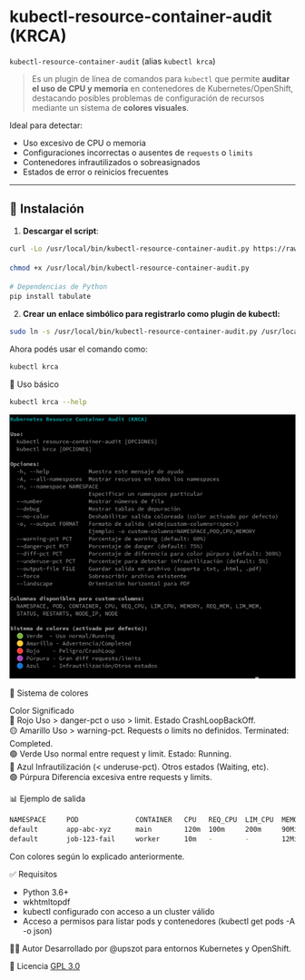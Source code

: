 # kubectl-resource-container-audit (KRCA)

`kubectl-resource-container-audit` (alias `kubectl krca`) 
> Es un plugin de línea de comandos para `kubectl` que permite **auditar el uso de CPU y memoria** en contenedores de Kubernetes/OpenShift, </br>
> destacando posibles problemas de configuración de recursos mediante un sistema de **colores visuales**.

Ideal para detectar:

- Uso excesivo de CPU o memoria
- Configuraciones incorrectas o ausentes de `requests` o `limits`
- Contenedores infrautilizados o sobreasignados
- Estados de error o reinicios frecuentes

---

## 🔧 Instalación

1. **Descargar el script**:

```sh
curl -Lo /usr/local/bin/kubectl-resource-container-audit.py https://raw.githubusercontent.com/upszot/kubectl-resource-container-audit/refs/heads/master/kubectl-resource-container-audit.py

chmod +x /usr/local/bin/kubectl-resource-container-audit.py

# Dependencias de Python
pip install tabulate

```

2. **Crear un enlace simbólico para registrarlo como plugin de kubectl:**
```sh
sudo ln -s /usr/local/bin/kubectl-resource-container-audit.py /usr/local/bin/kubectl-krca
```
Ahora podés usar el comando como:
```sh
kubectl krca
```

🚀 Uso básico

```sh
kubectl krca --help
```
![KRCA en acción](.img/krca--help.png)

🎨 Sistema de colores

Color	Significado </br>
🔴 Rojo	Uso > danger-pct o uso > limit. Estado CrashLoopBackOff. </br>
🟡 Amarillo	Uso > warning-pct. Requests o limits no definidos. Terminated: Completed. </br>
🟢 Verde	Uso normal entre request y limit. Estado: Running. </br>
🔵 Azul	Infrautilización (< underuse-pct). Otros estados (Waiting, etc). </br>
🟣 Púrpura	Diferencia excesiva entre requests y limits. </br>



📊 Ejemplo de salida
```sh
NAMESPACE     POD              CONTAINER   CPU   REQ_CPU  LIM_CPU  MEMORY  REQ_MEM  LIM_MEM  STATUS        RESTARTS
default       app-abc-xyz      main        120m  100m     200m     90Mi    128Mi    512Mi    Running       0
default       job-123-fail     worker      10m   -        -        12Mi    -        -        CrashLoop...  4
```
Con colores según lo explicado anteriormente.

✅ Requisitos
 - Python 3.6+
 - wkhtmltopdf
 - kubectl configurado con acceso a un cluster válido
 - Acceso a permisos para listar pods y contenedores (kubectl get pods -A -o json)


🧑‍💻 Autor
Desarrollado por @upszot para entornos Kubernetes y OpenShift.

📄 Licencia
[GPL 3.0](./LICENSE)
